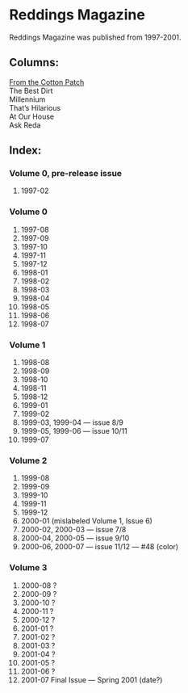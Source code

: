 # Reddings Magazine

Reddings Magazine was published from 1997-2001.

## Columns:
[From the Cotton Patch][1]  
The Best Dirt  
Millennium  
That’s Hilarious  
At Our House  
Ask Reda  

## Index:

### Volume 0, pre-release issue
1. 1997-02

### Volume 0
1. 1997-08
2. 1997-09
3. 1997-10
4. 1997-11
5. 1997-12
6. 1998-01
7. 1998-02
8. 1998-03
9. 1998-04
10. 1998-05
11. 1998-06
12. 1998-07

### Volume 1
1. 1998-08
2. 1998-09
3. 1998-10
4. 1998-11
5. 1998-12
6. 1999-01
7. 1999-02
8. 1999-03, 1999-04 — issue 8/9
10. 1999-05, 1999-06 — issue 10/11
12. 1999-07

### Volume 2
1. 1999-08
2. 1999-09
3. 1999-10
4. 1999-11
5. 1999-12
6. 2000-01 (mislabeled Volume 1, Issue 6)
1. 2000-02, 2000-03 — issue 7/8
1. 2000-04, 2000-05 — issue 9/10
1. 2000-06, 2000-07 — issue 11/12 — #48 (color)

### Volume 3
1. 2000-08 ?
1. 2000-09 ?
1. 2000-10 ?
1. 2000-11 ?
1. 2000-12 ?
1. 2001-01 ?
1. 2001-02 ?
1. 2001-03 ?
1. 2001-04 ?
1. 2001-05 ?
1. 2001-06 ?
1. 2001-07 Final Issue — Spring 2001 (date?)

[1]:	cotton-patch